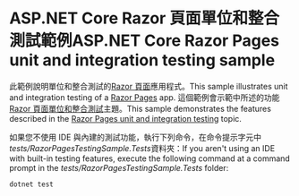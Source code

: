 # <a name="aspnet-core-razor-pages-unit-and-integration-testing-sample"></a><span data-ttu-id="bc3cd-101">ASP.NET Core Razor 頁面單位和整合測試範例</span><span class="sxs-lookup"><span data-stu-id="bc3cd-101">ASP.NET Core Razor Pages unit and integration testing sample</span></span>

<span data-ttu-id="bc3cd-102">此範例說明單位和整合測試的[Razor 頁面](https://docs.microsoft.com/aspnet/core/mvc/razor-pages)應用程式。</span><span class="sxs-lookup"><span data-stu-id="bc3cd-102">This sample illustrates unit and integration testing of a [Razor Pages](https://docs.microsoft.com/aspnet/core/mvc/razor-pages) app.</span></span> <span data-ttu-id="bc3cd-103">這個範例會示範中所述的功能[Razor 頁面單位和整合測試](https://docs.microsoft.com/en-us/aspnet/core/testing/razor-pages-testing)主題。</span><span class="sxs-lookup"><span data-stu-id="bc3cd-103">This sample demonstrates the features described in the [Razor Pages unit and integration testing](https://docs.microsoft.com/en-us/aspnet/core/testing/razor-pages-testing) topic.</span></span>

<span data-ttu-id="bc3cd-104">如果您不使用 IDE 與內建的測試功能，執行下列命令，在命令提示字元中*tests/RazorPagesTestingSample.Tests*資料夾：</span><span class="sxs-lookup"><span data-stu-id="bc3cd-104">If you aren't using an IDE with built-in testing features, execute the following command at a command prompt in the *tests/RazorPagesTestingSample.Tests* folder:</span></span>

```console
dotnet test
```
